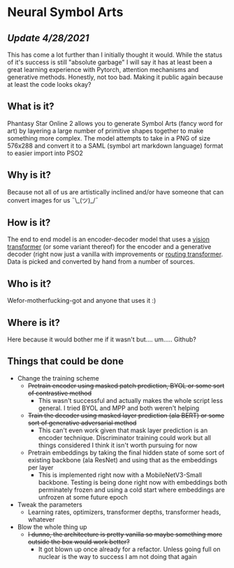 # Neural Symbol Arts
## *Update 4/28/2021*

This has come a lot further than I initially thought it would. While the status of it's success is still "absolute garbage" I will say it has at least been a great learning experience with Pytorch, attention mechanisms and generative methods. Honestly, not too bad. Making it public again because at least the code looks okay?

## What is it?
Phantasy Star Online 2 allows you to generate Symbol Arts (fancy word for art) by layering a large number of primitive shapes together to make something more complex. The model attempts to take in a PNG of size 576x288 and convert it to a SAML (symbol art markdown language) format to easier import into PSO2

## Why is it?
Because not all of us are artistically inclined and/or have someone that can convert images for us ¯\\\_(ツ)\_/¯

## How is it?
The end to end model is an encoder-decoder model that uses a [vision transformer](https://arxiv.org/abs/2010.11929) (or some variant thereof) for the encoder and a generative decoder (right now just a vanilla with improvements or [routing transformer](https://arxiv.org/pdf/2003.05997.pdf). Data is picked and converted by hand from a number of sources.

## Who is it?
Wefor-motherfucking-got and anyone that uses it :)

## Where is it?
Here because it would bother me if it wasn't but.... um..... Github?

## Things that could be done
- Change the training scheme
    * ~~Pretrain encoder using masked patch prediction, BYOL or some sort of contrastive method~~
      + This wasn't successful and actually makes the whole script less general. I tried BYOL and MPP and both weren't helping
    * ~~Train the decoder using masked layer prediction (ala BERT) or some sort of generative adversarial method~~
      + This can't even work given that mask layer prediction is an encoder technique. Discriminator training could work but all things considered I think it isn't worth pursuing for now
    * Pretrain embeddings by taking the final hidden state of some sort of existing backbone (ala ResNet) and using that as the embeddings per layer
      + This is implemented right now with a MobileNetV3-Small backbone. Testing is being done right now with embeddings both perminately frozen and using a cold start where embeddings are unfrozen at some future epoch
- Tweak the parameters
    * Learning rates, optimizers, transformer depths, transformer heads, whatever
- Blow the whole thing up
    * ~~I dunno, the architecture is pretty vanilla so maybe something more outside the box would work better?~~
      + It got blown up once already for a refactor. Unless going full on nuclear is the way to success I am not doing that again
